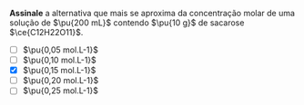 **Assinale** a alternativa que mais se aproxima da concentração molar de uma solução de $\pu{200 mL}$ contendo $\pu{10 g}$ de sacarose $\ce{C12H22O11}$.

- [ ] $\pu{0,05 mol.L-1}$
- [ ] $\pu{0,10 mol.L-1}$
- [x] $\pu{0,15 mol.L-1}$
- [ ] $\pu{0,20 mol.L-1}$
- [ ] $\pu{0,25 mol.L-1}$

